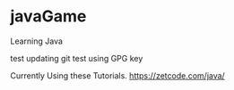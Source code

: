 # javaGame
Learning Java

test updating git
test using GPG key

Currently Using these Tutorials.
https://zetcode.com/java/
